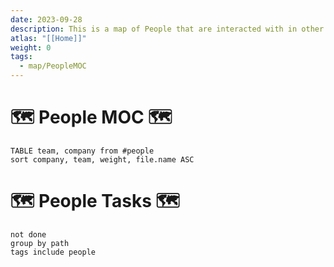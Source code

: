 ```yaml
---
date: 2023-09-28
description: This is a map of People that are interacted with in other contexts.
atlas: "[[Home]]"
weight: 0
tags:
  - map/PeopleMOC
---
```

# 🗺️ People MOC 🗺️

```dataview 
TABLE team, company from #people   
sort company, team, weight, file.name ASC
```
# 🗺️ People Tasks 🗺️
```tasks
not done
group by path
tags include people
```
